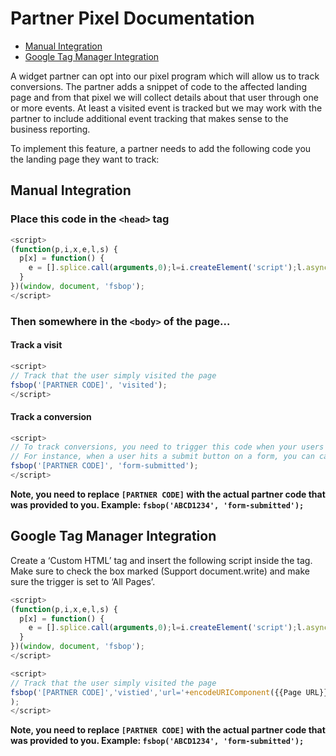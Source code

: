 # Partner Pixel Documentation
 
 * [Manual Integration](#manual-integration) 
 * [Google Tag Manager Integration](#google-tag-manager-integration) 
 
A widget partner can opt into our pixel program which will allow us to track conversions. The partner adds a snippet of code to the affected landing page and from that pixel we will collect details about that user through one or more events. At least a visited event is tracked but we may work with the partner to include additional event tracking that makes sense to the business reporting.

To implement this feature, a partner needs to add the following code you the landing page they want to track:

## Manual Integration

### Place this code in the `<head>` tag

```javascript
<script>
(function(p,i,x,e,l,s) {
  p[x] = function() {
    e = [].splice.call(arguments,0);l=i.createElement('script');l.async=true;l.src='//widget-log.forsalebyowner.com/api/pp/'+e[0]+'?e='+e[1]+'&'+e.slice(2).join('&')+'&'+p.location.search.substr(1);s=i.getElementsByTagName('body')[0]; s.appendChild(l);s.removeChild(l);
  }
})(window, document, 'fsbop');
</script>
```

### Then somewhere in the `<body>` of the page...

#### Track a visit

```javascript
<script>
// Track that the user simply visited the page
fsbop('[PARTNER CODE]', 'visited');
</script>
```

#### Track a conversion

```javascript
<script>
// To track conversions, you need to trigger this code when your users convert.
// For instance, when a user hits a submit button on a form, you can call this code.
fsbop('[PARTNER CODE]', 'form-submitted');
</script>
```

**Note, you need to replace `[PARTNER CODE]` with the actual partner code that was provided to you.
Example: `fsbop('ABCD1234', 'form-submitted');`**

## Google Tag Manager Integration

Create a ‘Custom HTML’ tag and insert the following script inside the tag. Make sure to check the box marked (Support document.write) and make sure the trigger is set to ‘All Pages’.

```javascript
<script>
(function(p,i,x,e,l,s) {
  p[x] = function() {
    e = [].splice.call(arguments,0);l=i.createElement('script');l.async=true;l.src='//widget-log.forsalebyowner.com/api/pp/'+e[0]+'?e='+e[1]+'&'+e.slice(2).join('&')+'&'+p.location.search.substr(1);s=i.getElementsByTagName('body')[0]; s.appendChild(l);s.removeChild(l);
  }
})(window, document, 'fsbop');
</script>

<script>
// Track that the user simply visited the page
fsbop('[PARTNER CODE]','vistied','url='+encodeURIComponent({{Page URL}}),'referrer='+encodeURIComponent({{Referrer}})
);
</script>
```

**Note, you need to replace `[PARTNER CODE]` with the actual partner code that was provided to you.
Example: `fsbop('ABCD1234', 'form-submitted');`**
